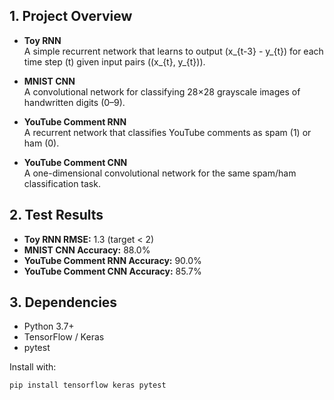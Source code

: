 
## 1. Project Overview
- **Toy RNN**  
  A simple recurrent network that learns to output \(x_{t-3} - y_{t}\) for each time step \(t\) given input pairs \((x_{t}, y_{t})\).

- **MNIST CNN**  
  A convolutional network for classifying 28×28 grayscale images of handwritten digits (0–9).

- **YouTube Comment RNN**  
  A recurrent network that classifies YouTube comments as spam (1) or ham (0).

- **YouTube Comment CNN**  
  A one-dimensional convolutional network for the same spam/ham classification task.

## 2. Test Results
- **Toy RNN RMSE:** 1.3 (target < 2)  
- **MNIST CNN Accuracy:** 88.0%  
- **YouTube Comment RNN Accuracy:** 90.0%  
- **YouTube Comment CNN Accuracy:** 85.7%  

## 3. Dependencies
- Python 3.7+  
- TensorFlow / Keras  
- pytest  

Install with:
```bash
pip install tensorflow keras pytest